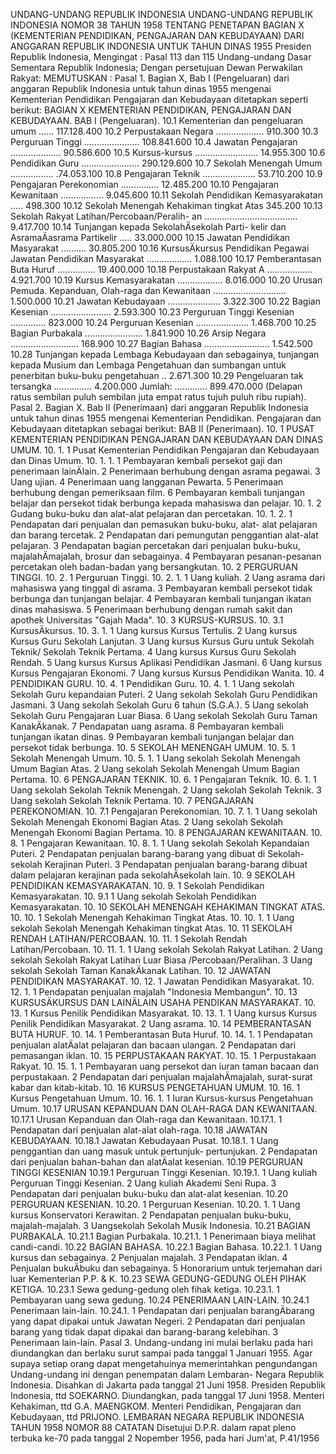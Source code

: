  UNDANG-UNDANG REPUBLIK INDONESIA UNDANG-UNDANG REPUBLIK INDONESIA NOMOR 38 TAHUN 1958 TENTANG PENETAPAN BAGIAN X (KEMENTERIAN PENDIDIKAN, PENGAJARAN DAN KEBUDAYAAN) DARI ANGGARAN REPUBLIK INDONESIA UNTUK TAHUN DINAS 1955 Presiden Republik Indonesia,
Mengingat :
 Pasal 113 dan 115 Undang-undang Dasar Sementara Republik Indonesia; Dengan persetujuan Dewan Perwakilan Rakyat:
MEMUTUSKAN :
 Pasal 1. Bagian X, Bab I (Pengeluaran) dari anggaran Republik Indonesia untuk tahun dinas 1955 mengenai Kementerian Pendidikan Pengajaran dan Kebudayaan ditetapkan seperti berikut: BAGIAN X KEMENTERIAN PENDIDIKAN, PENGAJARAN DAN KEBUDAYAAN. BAB I (Pengeluaran).
10.1 Kementerian dan pengeluaran umum ...... 117.128.400 10.2 Perpustakaan Negara ................... 910.300 10.3 Perguruan Tinggi ...................... 108.841.600 10.4 Jawatan Pengajaran .................... 90.586.600 10.5 Kursus-kursus ......................... 14.955.300 10.6 Pendidikan Guru ....................... 290.129.600 10.7 Sekolah Menengah Umum ................. .74.053.100 10.8 Pengajaran Teknik ..................... 53.710.200 10.9 Pengajaran Perekonomian ............... 12.485.200 10.10 Pengajaran Kewanitaan ................. 9.045.600 10.11 Sekolah Pendidikan Kemasyarakatan ..... 498.300 10.12 Sekolah Menengah Kehakiman tingkat Atas 345.200 10.13 Sekolah Rakyat Latihan/Percobaan/Peralih- an ..................................... 9.417.700 10.14 Tunjangan kepada SekolahÄsekolah Parti- kelir dan AsramaÄasrama Partikelir ..... 33.000.000 10.15 Jawatan Pendidikan Masyarakat .......... 30.805.200 10.16 KursusÄkursus Pendidikan Pegawai Jawatan Pendidikan Masyarakat .................. 1.088.100 10.17 Pemberantasan Buta Huruf ............... 19.400.000 10.18 Perpustakaan Rakyat A .................. 4.921.700 10.19 Kursus Kemasyarakatan .................. 8.016.000 10.20 Urusan Pemuda. Kepanduan, Olah-raga dan Kewanitaan ............................. 1.500.000 10.21 Jawatan Kebudayaan ..................... 3.322.300 10.22 Bagian Kesenian ........................ 2.593.300 10.23 Perguruan Tinggi Kesenian .............. 823.000 10.24 Perguruan Kesenian ..................... 1.468.700 10.25 Bagian Purbakala ....................... 1.841.900 10.26 Arsip Negara ........................... 168.900 10.27 Bagian Bahasa .......................... 1.542.500 10.28 Tunjangan kepada Lembaga Kebudayaan dan sebagainya, tunjangan kepada Musium dan Lembaga Pengetahuan dan sumbangan untuk penerbitan buku-buku pengetahuan .. 2.671.300 10.29 Pengeluaran tak tersangka ............... 4.200.000 Jumlah:
............. 899.470.000 (Delapan ratus sembilan puluh sembilan juta empat ratus tujuh puluh ribu rupiah). Pasal 2. Bagian X. Bab II (Penerimaan) dari anggaran Republik Indonesia untuk tahun dinas 1955 mengenai Kementerian Pendidikan. Pengajaran dan Kebudayaan ditetapkan sebagai berikut: BAB II (Penerimaan).
10. 1 PUSAT KEMENTERIAN PENDIDIKAN PENGAJARAN DAN KEBUDAYAAN DAN DINAS UMUM.
10. 1. 1 Pusat Kementerian Pendidikan Pengajaran dan Kebudayaan dan Dinas Umum.
10. 1. 1. 1 Pembayaran kembali persekot gaji dan penerimaan lainÄlain. 2 Penerimaan berhubung dengan asrama pegawai. 3 Uang ujian. 4 Penerimaan uang langganan Pewarta. 5 Penerimaan berhubung dengan pemeriksaan film. 6 Pembayaran kembali tunjangan belajar dan persekot tidak berbunga kepada mahasiswa dan pelajar.
10. 1. 2 Gudang buku-buku dan alat-alat pelajaran dan percetakan.
10. 1. 2. 1 Pendapatan dari penjualan dan pemasukan buku-buku, alat- alat pelajaran dan barang tercetak. 2 Pendapatan dari pemungutan penggantian alat-alat pelajaran. 3 Pendapatan bagian percetakan dari penjualan buku-buku, majalahÄmajalah, brosur dan sebagainya. 4 Pembayaran pesanan-pesanan percetakan oleh badan-badan yang bersangkutan.
10. 2 PERGURUAN TINGGI.
10. 2. 1 Perguruan Tinggi.
10. 2. 1. 1 Uang kuliah. 2 Uang asrama dari mahasiswa yang tinggal di asrama. 3 Pembayaran kembali persekot tidak berbunga dan tunjangan belajar. 4 Pembayaran kembali tunjangan ikatan dinas mahasiswa. 5 Penerimaan berhubung dengan rumah sakit dan apothek Universitas "Gajah Mada".
10. 3 KURSUS-KURSUS.
10. 3.1 KursusÄkursus.
10. 3. 1. 1 Uang kursus Kursus Tertulis. 2 Uang kursus Kursus Guru Sekolah Lanjutan. 3 Uang kursus Kursus Guru untuk Sekolah Teknik/ Sekolah Teknik Pertama. 4 Uang kursus Kursus Guru Sekolah Rendah. 5 Uang kursus Kursus Aplikasi Pendidikan Jasmani. 6 Uang kursus Kursus Pengajaran Ekonomi. 7 Uang kursus Kursus Pendidikan Wanita.
10. 4 PENDIDIKAN GURU.
10. 4. 1 Pendidikan Guru.
10. 4. 1. 1 Uang sekolah Sekolah Guru kepandaian Puteri. 2 Uang sekolah Sekolah Guru Pendidikan Jasmani. 3 Uang sekolah Sekolah Guru 6 tahun (S.G.A.). 5 Uang sekolah Sekolah Guru Pengajaran Luar Biasa. 6 Uang sekolah Sekolah Guru Taman KanakÄkanak. 7 Pendapatan uang asrama. 8 Pembayaran kembali tunjangan ikatan dinas. 9 Pembayaran kembali tunjangan belajar dan persekot tidak berbunga.
10. 5 SEKOLAH MENENGAH UMUM.
10. 5. 1 Sekolah Menengah Umum.
10. 5. 1. 1 Uang sekolah Sekolah Menengah Umum Bagian Atas. 2 Uang sekolah Sekolah Menengah Umum Bagian Pertama.
10. 6 PENGAJARAN TEKNIK.
10. 6. 1 Pengajaran Teknik.
10. 6. 1. 1 Uang sekolah Sekolah Teknik Menengah. 2 Uang sekolah Sekolah Teknik. 3 Uang sekolah Sekolah Teknik Pertama.
10. 7 PENGAJARAN PEREKONOMIAN.
10. 7.1 Pengajaran Perekonomian.
10. 7. 1. 1 Uang sekolah Sekolah Menengah Ekonomi Bagian Atas. 2 Uang sekolah Sekolah Menengah Ekonomi Bagian Pertama.
10. 8 PENGAJARAN KEWANITAAN.
10. 8. 1 Pengajaran Kewanitaan.
10. 8. 1. 1 Uang sekolah Sekolah Kepandaian Puteri. 2 Pendapatan penjualan barang-barang yang dibuat di Sekolah- sekolah Kerajinan Puteri. 3 Pendapatan penjualan barang-barang dibuat dalam pelajaran kerajinan pada sekolahÄsekolah lain.
10. 9 SEKOLAH PENDIDIKAN KEMASYARAKATAN.
10. 9. 1 Sekolah Pendidikan Kemasyarakatan.
10. 9.1 1 Uang sekolah Sekolah Pendidikan Kemasyarakatan.
10. 10 SEKOLAH MENENGAH KEHAKIMAN TINGKAT ATAS.
10. 10. 1 Sekolah Menengah Kehakiman Tingkat Atas.
10. 10. 1. 1 Uang sekolah Sekolah Menengah Kehakiman tingkat Atas.
10. 11 SEKOLAH RENDAH LATIHAN/PERCOBAAN.
10. 11. 1 Sekolah Rendah Latihan/Percobaan.
10. 11. 1. 1 Uang sekolah Sekolah Rakyat Latihan. 2 Uang sekolah Sekolah Rakyat Latihan Luar Biasa /Percobaan/Peralihan. 3 Uang sekolah Sekolah Taman KanakÄkanak Latihan.
10. 12 JAWATAN PENDIDIKAN MASYARAKAT.
10. 12. 1 Jawatan Pendidikan Masyarakat.
10. 12. 1. 1 Pendapatan penjualan majalah "Indonesia Membangun".
10. 13 KURSUSÄKURSUS DAN LAINÄLAIN USAHA PENDIKAN MASYARAKAT.
10. 13. 1 Kursus Penilik Pendidikan Masyarakat.
10. 13. 1. 1 Uang kursus Kursus Penilik Pendidikan Masyarakat. 2 Uang asrama.
10. 14 PEMBERANTASAN BUTA HURUF.
10. 14. 1 Pemberantasan Buta Huruf.
10. 14. 1. 1 Pendapatan penjualan alatÄalat pelajaran dan bacaan ulangan. 2 Pendapatan dari pemasangan iklan.
10. 15 PERPUSTAKAAN RAKYAT.
10. 15. 1 Perpustakaan Rakyat.
10. 15. 1. 1 Pembayaran uang persekot dan iuran taman bacaan dan perpustakaan. 2 Pendapatan dari penjualan majalahÄmajalah, surat-surat kabar dan kitab-kitab.
10. 16 KURSUS PENGETAHUAN UMUM.
10. 16. 1 Kursus Pengetahuan Umum.
10. 16. 1. 1 Iuran Kursus-kursus Pengetahuan Umum.
10.17 URUSAN KEPANDUAN DAN OLAH-RAGA DAN KEWANITAAN.
10.17.1 Urusan Kepanduan dan Olah-raga dan Kewanitaan.
10.17.1. 1 Pendapatan dari penjualan alat-alat olah-raga.
10.18 JAWATAN KEBUDAYAAN.
10.18.1 Jawatan Kebudayaan Pusat.
10.18.1. 1 Uang penggantian dan uang masuk untuk pertunjuk- pertunjukan. 2 Pendapatan dari penjualan bahan-bahan dan alatÄalat kesenian.
10.19 PERGURUAN TINGGI KESENIAN 10.19.1 Perguruan Tinggi Kesenian.
10.19.1. 1 Uang kuliah Perguruan Tinggi Kesenian. 2 Uang kuliah Akademi Seni Rupa. 3 Pendapatan dari penjualan buku-buku dan alat-alat kesenian.
10.20 PERGURUAN KESENIAN.
10.20. 1 Perguruan Kesenian.
10.20. 1. 1 Uang kursus Konservatori Kerawitan. 2 Pendapatan penjualan buku-buku, majalah-majalah. 3 Uangsekolah Sekolah Musik Indonesia.
10.21 BAGIAN PURBAKALA.
10.21.1 Bagian Purbakala.
10.21.1. 1 Penerimaan biaya melihat candi-candi.
10.22 BAGIAN BAHASA.
10.22.1 Bagian Bahasa.
10.22.1. 1 Uang kursus dan sebagainya. 2 Penjualan majalah. 3 Pendapatan iklan. 4 Penjualan bukuÄbuku dan sebagainya. 5 Honorarium untuk terjemahan dari luar Kementerian P.P. & K.
10.23 SEWA GEDUNG-GEDUNG OLEH PIHAK KETIGA.
10.23.1 Sewa gedung-gedung oleh fihak ketiga.
10.23.1. 1 Pembayaran uang sewa gedung.
10.24 PENERIMAAN LAIN-LAIN.
10.24.1 Penerimaan lain-lain.
10.24.1. 1 Pendapatan dari penjualan barangÄbarang yang dapat dipakai untuk Jawatan Negeri. 2 Pendapatan dari penjualan barang yang tidak dapat dipakai dan barang-barang kelebihan. 3 Penerimaan lain-lain. Pasal 3. Undang-undang ini mulai berlaku pada hari diundangkan dan berlaku surut sampai pada tanggal 1 Januari 1955. Agar supaya setiap orang dapat mengetahuinya memerintahkan pengundangan Undang-undang ini dengan penempatan dalam Lembaran- Negara Republik Indonesia. Disahkan di Jakarta pada tanggal 21 Juni 1958. Presiden Republik Indonesia, ttd SOEKARNO. Diundangkan, pada tanggal 17 Juni 1958. Menteri Kehakiman, ttd G.A. MAENGKOM. Menteri Pendidikan, Pengajaran dan Kebudayaan, ttd PRIJONO. LEMBARAN NEGARA REPUBLIK INDONESIA TAHUN 1958 NOMOR 88 CATATAN Disetujui D.P.R. dalam rapat pleno terbuka ke-70 pada tanggal 2 Nopember 1956, pada hari Jum'at, P.41/1956